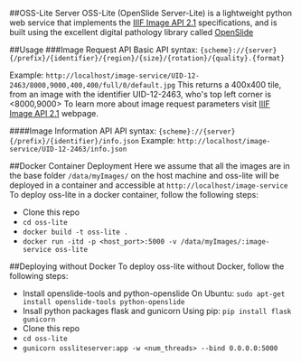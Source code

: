 ##OSS-Lite Server
OSS-Lite (OpenSlide Server-Lite) is a lightweight python web service that implements the [IIIF Image API 2.1](http://iiif.io/api/image/2.1) specifications, and is built using the excellent digital pathology library called [OpenSlide](http://openslide.org/) 

##Usage
###Image Request API
Basic API syntax:
`{scheme}://{server}{/prefix}/{identifier}/{region}/{size}/{rotation}/{quality}.{format}`

Example:
`http://localhost/image-service/UID-12-2463/8000,9000,400,400/full/0/default.jpg`
This returns a 400x400 tile, from an image with the identifier UID-12-2463, who's top left corner is <8000,9000>
To learn more about image request parameters visit [IIIF Image API 2.1](http://iiif.io/api/image/2.1) webpage.

####Image Information API
API syntax:
`{scheme}://{server}{/prefix}/{identifier}/info.json`
Example:
`http://localhost/image-service/UID-12-2463/info.json`

##Docker Container Deployment
Here we assume that all the images are in the base folder `/data/myImages/` on the host machine and oss-lite will be deployed in a container and accessible at `http://localhost/image-service`
To deploy oss-lite in a docker container, follow the following steps:
* Clone this repo
* `cd oss-lite`
* `docker build -t oss-lite .`
* `docker run -itd -p <host_port>:5000 -v /data/myImages/:image-service oss-lite`

##Deploying without Docker
To deploy oss-lite without Docker, follow the following steps:
* Install openslide-tools and python-openslide
On Ubuntu: `sudo apt-get install openslide-tools python-openslide`
* Insall python packages flask and gunicorn
Using pip: `pip install flask gunicorn`
* Clone this repo
* `cd oss-lite`
* `gunicorn ossliteserver:app -w <num_threads> --bind 0.0.0.0:5000`

